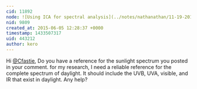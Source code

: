 ```yaml
---
cid: 11892
node: ![Using ICA for spectral analysis](../notes/nathanathan/11-19-2013/using-ica-for-spectral-analysis)
nid: 9809
created_at: 2015-06-05 12:28:37 +0000
timestamp: 1433507317
uid: 443212
author: kero
---
```


Hi [@Cfastie](/profile/Cfastie),
Do you have a reference for the sunlight spectrum you posted in your comment. for my research, I need a reliable reference for the complete spectrum of daylight. It should include the UVB, UVA, visible, and IR that exist in daylight. Any help?